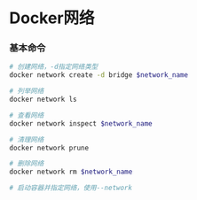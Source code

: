 # Docker网络


### 基本命令

```bash
# 创建网络，-d指定网络类型
docker network create -d bridge $network_name

# 列举网络
docker network ls

# 查看网络
docker network inspect $network_name

# 清理网络
docker network prune

# 删除网络
docker network rm $network_name
```

```bash
# 启动容器并指定网络，使用--network
```
